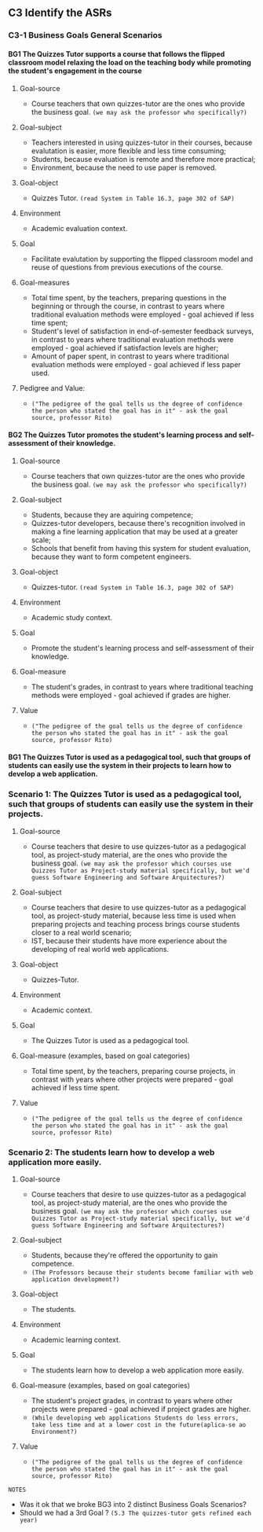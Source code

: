 ## **C3**  Identify the ASRs

### **C3-1** Business Goals General Scenarios

#### **BG1** The Quizzes Tutor supports a course that follows the flipped classroom model relaxing the load on the teaching body while promoting the student's engagement in the course

1. Goal-source
    - Course teachers that own quizzes-tutor are the ones who provide the business goal. `(we may ask the professor who specifically?)`

2. Goal-subject
    - Teachers interested in using quizzes-tutor in their courses, because evalutation is easier, more flexible and less time consuming; 
    - Students, because evaluation is remote and therefore more practical;
    - Environment, because the need to use paper is removed.

3. Goal-object
    - Quizzes Tutor. `(read System in Table 16.3, page 302 of SAP)`

4. Environment
    - Academic evaluation context.

5. Goal
    - Facilitate evalutation by supporting the flipped classroom model and reuse of questions from previous executions of the course. 

6. Goal-measures
	- Total time spent, by the teachers, preparing questions in the beginning or through the course, in contrast to years where traditional evaluation methods were employed - goal achieved if less time spent;
	- Student's level of satisfaction in end-of-semester feedback surveys, in contrast to years where traditional evaluation methods were employed - goal achieved if satisfaction levels are higher;
	- Amount of paper spent, in contrast to years where traditional evaluation methods were employed - goal achieved if less paper used.

 7. Pedigree and Value: 
 	- `("The pedigree of the goal tells us the degree of confidence the person who stated the goal has in it" - ask the goal source, professor Rito)`



#### **BG2** The Quizzes Tutor promotes the student's learning process and self-assessment of their knowledge.

1. Goal-source
	- Course teachers that own quizzes-tutor are the ones who provide the business goal. `(we may ask the professor who specifically?)`

2. Goal-subject
	- Students, because they are aquiring competence;
	- Quizzes-tutor developers, because there's recognition involved in making a fine learning application that may be used at a greater scale;
	- Schools that benefit from having this system for student evaluation, because they want to form competent engineers.

3. Goal-object
	- Quizzes-tutor. `(read System in Table 16.3, page 302 of SAP)`

4. Environment
	- Academic study context.

5. Goal
	- Promote the student's learning process and self-assessment of their knowledge.

6. Goal-measure
	- The student's grades, in contrast to years where traditional teaching methods were employed - goal achieved if grades are higher.

7. Value
	- `("The pedigree of the goal tells us the degree of confidence the person who stated the goal has in it" - ask the goal source, professor Rito)`



#### **BG1** The Quizzes Tutor is used as a pedagogical tool, such that groups of students can easily use the system in their projects to learn how to develop a web application.

### Scenario 1: The Quizzes Tutor is used as a pedagogical tool, such that groups of students can easily use the system in their projects.
1. Goal-source
	- Course teachers that desire to use quizzes-tutor as a pedagogical tool, as project-study material, are the ones who provide the business goal. `(we may ask the professor which courses use Quizzes Tutor as Project-study material specifically, but we'd guess Software Engineering and Software Arquitectures?)`

2. Goal-subject
	- Course teachers that desire to use quizzes-tutor as a pedagogical tool, as project-study material, because less time is used when preparing projects and teaching process brings course students closer to a real world scenario;
	- IST, because their students have more experience about the developing of real world web applications.

3. Goal-object
	- Quizzes-Tutor. 

4. Environment
	- Academic context.

5. Goal
	- The Quizzes Tutor is used as a pedagogical tool.
	
6. Goal-measure (examples, based on goal categories)
	- Total time spent, by the teachers, preparing course projects, in contrast with years where other projects were prepared - goal achieved if less time spent.

7. Value
	- `("The pedigree of the goal tells us the degree of confidence the person who stated the goal has in it" - ask the goal source, professor Rito)`



### Scenario 2: The students learn how to develop a web application more easily.
1. Goal-source
	- Course teachers that desire to use quizzes-tutor as a pedagogical tool, as project-study material, are the ones who provide the business goal. `(we may ask the professor which courses use Quizzes Tutor as Project-study material specifically, but we'd guess Software Engineering and Software Arquitectures?)`
	
2. Goal-subject
	- Students, because they're offered the opportunity to gain competence.
	- `(The Professors because their students become familiar with web application development?)`

3. Goal-object
	- The students.

4. Environment
	- Academic learning context.

5. Goal
	- The students learn how to develop a web application more easily.

6. Goal-measure (examples, based on goal categories)
    - The student's project grades, in contrast to years where other projects were prepared - goal achieved if project grades are higher.
    - `(While developing web applications Students do less errors, take less time and at a lower cost in the future(aplica-se ao Environment?)`

7. Value
	- `("The pedigree of the goal tells us the degree of confidence the person who stated the goal has in it" - ask the goal source, professor Rito)`


`NOTES`
   - Was it ok that we broke BG3 into 2 distinct Business Goals Scenarios? 
   - Should we had a 3rd Goal ? `(5.3 The quizzes-tutor gets refined each year)`
